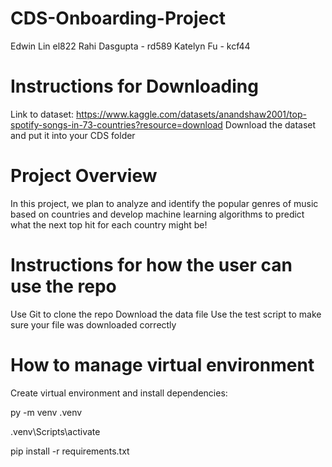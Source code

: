 # CDS-Onboarding-Project
Edwin Lin el822
Rahi Dasgupta - rd589
Katelyn Fu - kcf44

# Instructions for Downloading
Link to dataset: https://www.kaggle.com/datasets/anandshaw2001/top-spotify-songs-in-73-countries?resource=download 
Download the dataset and put it into your CDS folder

# Project Overview
In this project, we plan to analyze and identify the popular genres of music based on countries and develop machine learning algorithms to predict what the next top hit for each country might be!

# Instructions for how the user can use the repo 
Use Git to clone the repo
Download the data file
Use the test script to make sure your file was downloaded correctly

# How to manage virtual environment
Create virtual environment and install dependencies:  

py -m venv .venv  
 
.venv\Scripts\activate  

pip install -r requirements.txt  